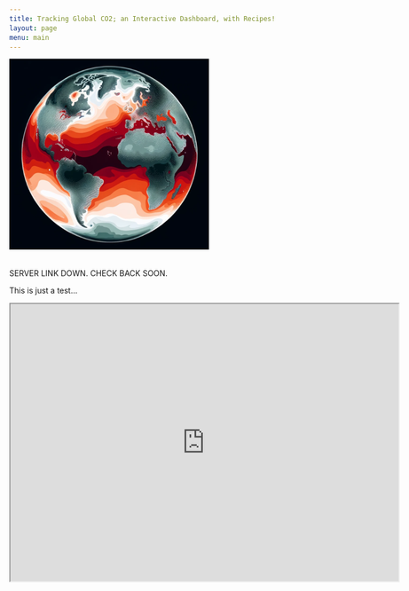 ```yaml
---
title: Tracking Global CO2; an Interactive Dashboard, with Recipes!
layout: page
menu: main
---
```




<img src="/CO2_Data/hot_earth.png" width=360>
<br><br>

SERVER LINK DOWN. CHECK BACK SOON.

This is just a test...
<iframe src="http://profshanks.github.io/CO2_Dashboard/co2_dash.html" width=700 height=500></iframe>
